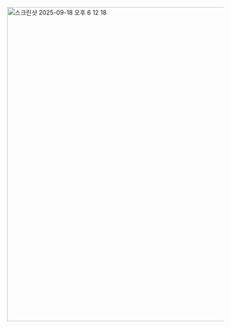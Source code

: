 <img width="621" height="731" alt="스크린샷 2025-09-18 오후 6 12 18" src="https://github.com/user-attachments/assets/671e539b-96ca-4604-8f93-381baeb23e4a" />
